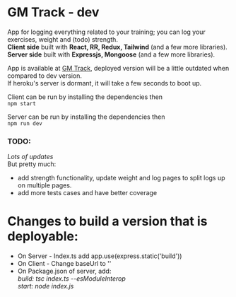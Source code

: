 # GM Track - dev

App for logging everything related to your training; you can log your exercises, weight and (todo) strength.  
**Client side** built with **React, RR, Redux, Tailwind** (and a few more libraries).  
**Server side** built with **Expressjs, Mongoose** (and a few more libraries).

App is available at [GM Track](gmtrack2.heroku.app), deployed version will be a little outdated when compared to dev version.  
If heroku's server is dormant, it will take a few seconds to boot up.

Client can be run by installing the dependencies then  
`npm start`

Server can be run by installing the dependencies then  
`npm run dev`

### TODO:

_Lots of updates_  
But pretty much:

- add strength functionality, update weight and log pages to split logs up on multiple pages.
- add more tests cases and have better coverage

# Changes to build a version that is deployable:

- On Server - Index.ts add app.use(express.static('build'))
- On Client - Change baseUrl to ''
- On Package.json of server, add:  
  _build: tsc index.ts --esModuleInterop_  
  _start: node index.js_
